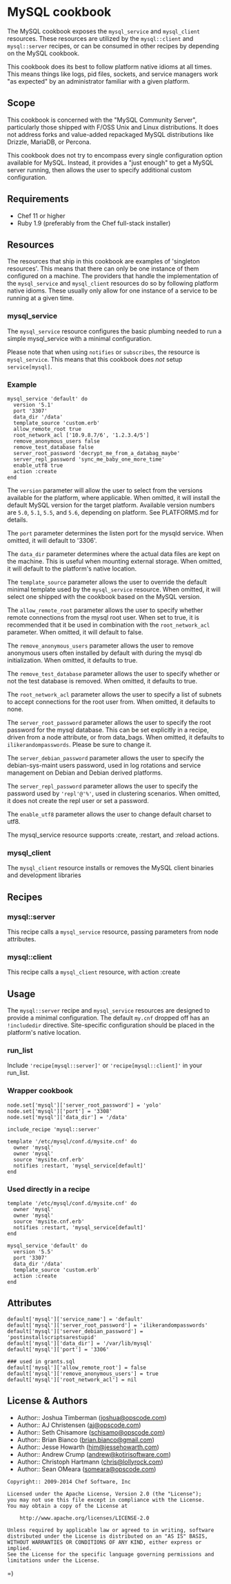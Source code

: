 MySQL cookbook
=====================

The MySQL cookbook exposes the `mysql_service` and `mysql_client`
resources. These resources are utilized by the `mysql::client`
and `mysql::server` recipes, or can be consumed in other recipes by
depending on the MySQL cookbook.

This cookbook does its best to follow platform native idioms at all
times. This means things like logs, pid files, sockets, and service
managers work "as expected" by an administrator familiar with a given
platform.

Scope
-----
This cookbook is concerned with the "MySQL Community Server",
particularly those shipped with F/OSS Unix and Linux distributions. It
does not address forks and value-added repackaged MySQL distributions
like Drizzle, MariaDB, or Percona.

This cookbook does not try to encompass every single configuration
option available for MySQL. Instead, it provides a "just enough" to
get a MySQL server running, then allows the user to specify additional
custom configuration.

Requirements
------------
* Chef 11 or higher
* Ruby 1.9 (preferably from the Chef full-stack installer)

Resources
---------------------
The resources that ship in this cookbook are examples of 'singleton
resources'. This means that there can only be one instance of them
configured on a machine. The providers that handle the implementation
of the `mysql_service` and `mysql_client` resources do so by following
platform native idioms. These usually only allow for one instance of a
service to be running at a given time.

### mysql_service

The `mysql_service` resource configures the basic plumbing
needed to run a simple mysql_service with a minimal configuration.

Please note that when using `notifies` or `subscribes`, the resource
is `mysql_service`. This means that this cookbook does _not_ setup
`service[mysql]`.

### Example

    mysql_service 'default' do
      version '5.1'
      port '3307'
      data_dir '/data'
      template_source 'custom.erb'
      allow_remote_root true
      root_network_acl ['10.9.8.7/6', '1.2.3.4/5']
      remove_anonymous_users false
      remove_test_database false
      server_root_password 'decrypt_me_from_a_databag_maybe'
      server_repl_password 'sync_me_baby_one_more_time'
      enable_utf8 true
      action :create
    end

The `version` parameter will allow the user to select from the
versions available for the platform, where applicable. When omitted,
it will install the default MySQL version for the target platform.
Available version numbers are `5.0`, `5.1`, `5.5`, and `5.6`,
depending on platform. See PLATFORMS.md for details.

The `port` parameter determines the listen port for the mysqld
service. When omitted, it will default to '3306'.

The `data_dir` parameter determines where the actual data files are
kept on the machine. This is useful when mounting external storage.
When omitted, it will default to the platform's native location.

The `template_source` parameter allows the user to override the
default minimal template used by the `mysql_service` resource. When
omitted, it will select one shipped with the cookbook based on the
MySQL version.

The `allow_remote_root` parameter allows the user to specify whether
remote connections from the mysql root user. When set to true, it is
recommended that it be used in combination with the `root_network_acl`
parameter. When omitted, it will default to false.

The `remove_anonymous_users` parameter allows the user to remove
anonymous users often installed by default with during the mysql db
initialization. When omitted, it defaults to true.

The `remove_test_database` parameter allows the user to specify
whether or not the test database is removed. When omitted, it defaults
to true.

The `root_network_acl` parameter allows the user to specify a list of
subnets to accept connections for the root user from. When omitted, it
defaults to none.

The `server_root_password` parameter allows the user to specify the
root password for the mysql database. This can be set explicitly in a
recipe, driven from a node attribute, or from data_bags. When omitted,
it defaults to `ilikerandompasswords`. Please be sure to change it.

The `server_debian_password` parameter allows the user to specify the
debian-sys-maint users password, used in log rotations and service
management on Debian and Debian derived platforms.

The `server_repl_password` parameter allows the user to specify the
password used by `'repl'@'%'`, used in clustering scenarios. When
omitted, it does not create the repl user or set a password.

The `enable_utf8` parameter allows the user to change default
charset to utf8.

The mysql_service resource supports :create, :restart, and :reload actions.

### mysql_client

The `mysql_client` resource installs or removes the MySQL client binaries and
development libraries

Recipes
-------
### mysql::server

This recipe calls a `mysql_service` resource, passing parameters
from node attributes.

### mysql::client

This recipe calls a `mysql_client` resource, with action :create

Usage
-----
The `mysql::server` recipe and `mysql_service` resources are designed to
provide a minimal configuration. The default `my.cnf` dropped off has
an `!includedir` directive. Site-specific configuration should be
placed in the platform's native location.

### run_list

Include `'recipe[mysql::server]'` or `'recipe[mysql::client]'` in your run_list.

### Wrapper cookbook

    node.set['mysql']['server_root_password'] = 'yolo'
    node.set['mysql']['port'] = '3308'
    node.set['mysql']['data_dir'] = '/data'
    
    include_recipe 'mysql::server'

    template '/etc/mysql/conf.d/mysite.cnf' do
      owner 'mysql'
      owner 'mysql'      
      source 'mysite.cnf.erb'
      notifies :restart, 'mysql_service[default]'
    end

### Used directly in a recipe

    template '/etc/mysql/conf.d/mysite.cnf' do
      owner 'mysql'
      owner 'mysql'      
      source 'mysite.cnf.erb'
      notifies :restart, 'mysql_service[default]'
    end

    mysql_service 'default' do
      version '5.5'
      port '3307'
      data_dir '/data'
      template_source 'custom.erb'
      action :create
    end

Attributes
----------

    default['mysql']['service_name'] = 'default'
    default['mysql']['server_root_password'] = 'ilikerandompasswords'
    default['mysql']['server_debian_password'] = 'postinstallscriptsarestupid'
    default['mysql']['data_dir'] = '/var/lib/mysql'
    default['mysql']['port'] = '3306'

    ### used in grants.sql
    default['mysql']['allow_remote_root'] = false
    default['mysql']['remove_anonymous_users'] = true
    default['mysql']['root_network_acl'] = nil

License & Authors
-----------------
- Author:: Joshua Timberman (<joshua@opscode.com>)
- Author:: AJ Christensen (<aj@opscode.com>)
- Author:: Seth Chisamore (<schisamo@opscode.com>)
- Author:: Brian Bianco (<brian.bianco@gmail.com>)
- Author:: Jesse Howarth (<him@jessehowarth.com>)
- Author:: Andrew Crump (<andrew@kotirisoftware.com>)
- Author:: Christoph Hartmann (<chris@lollyrock.com>)
- Author:: Sean OMeara (<someara@opscode.com>)

```text
Copyright:: 2009-2014 Chef Software, Inc

Licensed under the Apache License, Version 2.0 (the "License");
you may not use this file except in compliance with the License.
You may obtain a copy of the License at

    http://www.apache.org/licenses/LICENSE-2.0

Unless required by applicable law or agreed to in writing, software
distributed under the License is distributed on an "AS IS" BASIS,
WITHOUT WARRANTIES OR CONDITIONS OF ANY KIND, either express or implied.
See the License for the specific language governing permissions and
limitations under the License.
```

=)
